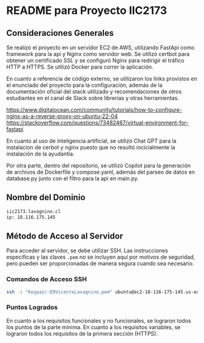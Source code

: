 # README para Proyecto IIC2173

## Consideraciones Generales
Se realizó el proyecto en un servidor EC2 de AWS, utilizando FastApi como framework para la api y Nginx como servidor web. Se utilizó certbot para obtener un certificado SSL y se configuró Nginx para redirigir el tráfico HTTP a HTTPS. Se utilizó Docker para correr la aplicación.

En cuanto a referencia de código externo, se utilizaron los links provistos en el enunciado del proyecto para la configuración, además de la documentación oficial del stack utilizado y recomendaciones de otros estudiantes en el canal de Slack sobre librerias y otras herramientas.

https://www.digitalocean.com/community/tutorials/how-to-configure-nginx-as-a-reverse-proxy-on-ubuntu-22-04
https://stackoverflow.com/questions/73482467/virtual-environment-for-fastapi

En cuanto al uso de inteligencia artificial, se utilizó Chat GPT para la instalacion de cerbot y nginx puesto que no resultó incicialmente la instalación de la ayudantía.

Por otra parte, dentro del repositorio, se utilizó Copilot para la generación de archivos de Dockerfile y compose.yaml, además del parseo de datos en database.py junto con el filtro para la api en main.py.

## Nombre del Dominio

```bash
iic2173.lavagnino.cl
ip: 18.116.175.145
```


## Método de Acceso al Servidor

Para acceder al servidor, se debe utilizar SSH. Las instrucciones específicas y las claves `.pem` no se incluyen aquí por motivos de seguridad, pero pueden ser proporcionadas de manera segura cuando sea necesario.

### Comandos de Acceso SSH

```bash
ssh -i "Keypair-E0VicenteLavagnino.pem" ubuntu@ec2-18-116-175-145.us-east-2.compute.amazonaws.com
```

### Puntos Logrados

En cuanto a los requisitos funcionales y no funcionales, se lograron todos los puntos de la parte mínima. En cuanto a los requisitos variables, se lograron todos los requisitos de la primera sección (HTTPS).
